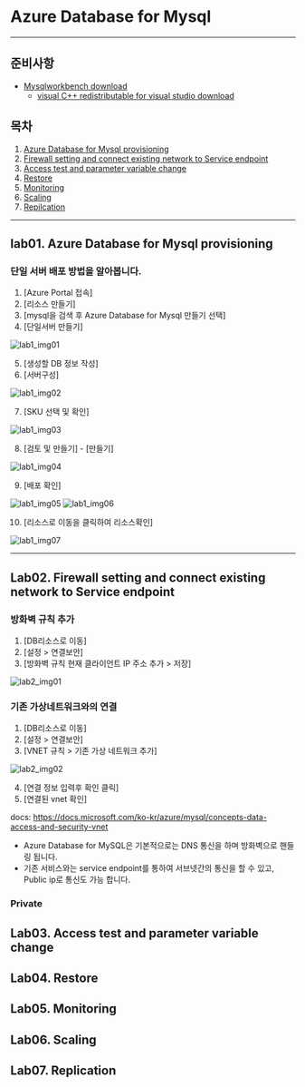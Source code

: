 # Azure Database for Mysql
-----   
## 준비사항   
+ [Mysqlworkbench download](https://dev.mysql.com/downloads/workbench/)   
  + [visual C++ redistributable for visual studio download](https://support.microsoft.com/ko-kr/help/2977003/the-latest-supported-visual-c-downloads) 

## 목차   

1. [Azure Database for Mysql provisioning](#01)   
2. [Firewall setting and connect existing network to Service endpoint](#02)   
3. [Access test and parameter variable change](#03)
4. [Restore](#04)
5. [Monitoring](#05)
6. [Scaling](#06)
7. [Repilcation](#07)  

-----

## lab01. Azure Database for Mysql provisioning<a name="01"></a>

### 단일 서버 배포 방법을 알아봅니다.

1. [Azure Portal 접속]   
2. [리소스 만들기]   
3. [mysql을 검색 후 Azure Database for Mysql 만들기 선택]   
4. [단일서버 만들기]   

![lab1_img01](https://user-images.githubusercontent.com/88179727/147627688-d3f588f4-fd5c-4601-99ee-fd7089d795f2.png)   

5. [생성할 DB 정보 작성]   
6. [서버구성]   

![lab1_img02](https://user-images.githubusercontent.com/88179727/147628858-4644e0c5-7703-45a6-9bc8-c9ae0c28f833.png)

7. [SKU 선택 및 확인]   

![lab1_img03](https://user-images.githubusercontent.com/88179727/147628879-cd78f406-3f37-407b-860d-372558f95ff3.png)

8. [검토 및 만들기] - [만들기]   

![lab1_img04](https://user-images.githubusercontent.com/88179727/147628882-f6313c0d-c88e-4b8a-b456-c2000e2c601f.png)   

9. [배포 확인]

![lab1_img05](https://user-images.githubusercontent.com/88179727/147628883-1b019b3b-4747-47d7-bfe1-809751f1aad9.png)
![lab1_img06](https://user-images.githubusercontent.com/88179727/147628885-7eb1954b-9fe0-48ab-8fd0-a8ebb18cf724.png)   

10. [리소스로 이동을 클릭하여 리소스확인]

![lab1_img07](https://user-images.githubusercontent.com/88179727/147628887-f222fb23-5798-4b86-b237-c87c92c790f0.png)   

-----
   
## Lab02. Firewall setting and connect existing network to Service endpoint<a name="02"></a>

### 방화벽 규칙 추가   

1. [DB리소스로 이동]   
2. [설정 > 연결보안]   
3. [방화벽 규칙 현재 클라이언트 IP 주소 추가 > 저장]   

![lab2_img01](https://user-images.githubusercontent.com/88179727/147713343-40bb1028-387c-4e40-b581-40526e65a863.png)   

### 기존 가상네트워크와의 연결   

1. [DB리소스로 이동]   
2. [설정 > 연결보안]   
3. [VNET 규칙 > 기존 가상 네트워크 추가]   

![lab2_img02](https://user-images.githubusercontent.com/88179727/147714245-da4fca90-f1cc-473d-9b65-3aa7f17793bf.png)   

4. [연결 정보 입력후 확인 클릭]   
5. [연결된 vnet 확인]   

docs: <https://docs.microsoft.com/ko-kr/azure/mysql/concepts-data-access-and-security-vnet>   

+ Azure Database for MySQL은 기본적으로는 DNS 통신을 하며 방화벽으로 핸들링 됩니다.   
+ 기존 서비스와는 service endpoint를 통하여 서브넷간의 통신을 할 수 있고, Public ip로 통신도 가능 합니다.   

### Private 


## Lab03. Access test and parameter variable change<a name="03"></a>

## Lab04. Restore<a name="04"></a>

## Lab05. Monitoring<a name="05"></a>

## Lab06. Scaling<a name="06"></a>

## Lab07. Replication<a name="07"></a>





